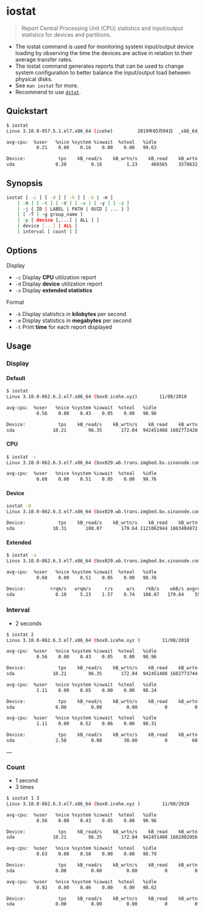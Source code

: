 # iostat

> Report Central Processing Unit (CPU) statistics and input/output statistics for devices and partitions.

- The iostat command is used for monitoring system input/output device loading by observing the time the devices are active in relation to their average transfer rates.
- The iostat command generates reports that can be used to change system configuration to better balance the input/output load between physical disks.
- See `man iostat` for more.
- Recommend to use [`dstat`](/cmd/d/dstat.md).

## Quickstart

```bash
$ iostat
Linux 3.10.0-957.5.1.el7.x86_64 (icehe)         2019年05月04日  _x86_64_        (1 CPU)

avg-cpu:  %user   %nice %system %iowait  %steal   %idle
           0.21    0.00    0.16    0.00    0.00   99.63

Device:            tps    kB_read/s    kB_wrtn/s    kB_read    kB_wrtn
vda               0.20         0.16         1.23     466565    3578632
```

## Synopsis

```bash
iostat [ -c ] [ -d ] [ -h ] [ -k | -m ]
    [ -N ] [ -t ] [ -V ] [ -x ] [ -y ] [ -z ]
    [ -j { ID | LABEL | PATH | UUID | ... } ]
    [ [ -T ] -g group_name ]
    [ -p [ device [,...] | ALL ] ]
    [ device [...] | ALL ]
    [ interval [ count ] ]
```

## Options

Display

- `-c` Display **CPU** utilization report
- `-d` Display **device** utilization report
- `-x` Display **extended statistics**

Format

- `-k` Display statistics in **kilobytes** per second
- `-m` Display statistics in **megabytes** per second
- `-t` Print **time** for each report displayed

## Usage

### Display

#### Default

```bash
$ iostat
Linux 3.10.0-862.6.3.el7.x86_64 (box0.icehe.xyz)        11/08/2018      _x86_64_        (24 CPU)

avg-cpu:  %user   %nice %system %iowait  %steal   %idle
           0.56    0.00    0.43    0.05    0.00   98.96

Device:            tps    kB_read/s    kB_wrtn/s    kB_read    kB_wrtn
sda              10.21        96.35       172.04  942451408 1682772420
```

#### CPU

```bash
$ iostat -c
Linux 3.10.0-862.6.3.el7.x86_64 (box029.wb.trans.imgbed.bx.sinanode.com)        11/15/2018      _x86_64_        (24 CPU)

avg-cpu:  %user   %nice %system %iowait  %steal   %idle
           0.68    0.00    0.51    0.05    0.00   98.76
```

#### Device

```bash
iostat -d
Linux 3.10.0-862.6.3.el7.x86_64 (box029.wb.trans.imgbed.bx.sinanode.com)        11/15/2018      _x86_64_        (24 CPU)

Device:            tps    kB_read/s    kB_wrtn/s    kB_read    kB_wrtn
sda              10.31       108.07       179.64 1121062944 1863404872
```

#### Extended

```bash
$ iostat -x
Linux 3.10.0-862.6.3.el7.x86_64 (box029.wb.trans.imgbed.bx.sinanode.com)        11/15/2018      _x86_64_        (24 CPU)

avg-cpu:  %user   %nice %system %iowait  %steal   %idle
           0.68    0.00    0.51    0.05    0.00   98.76

Device:         rrqm/s   wrqm/s     r/s     w/s    rkB/s    wkB/s avgrq-sz avgqu-sz   await r_await w_await  svctm  %util
sda               0.10     5.23    1.57    8.74   108.07   179.64    55.81     0.08    8.05    1.61    9.21   1.58   1.63
```

### Interval

- 2 seconds

```bash
$ iostat 2
Linux 3.10.0-862.6.3.el7.x86_64 (box0.icehe.xyz )        11/08/2018      _x86_64_        (24 CPU)

avg-cpu:  %user   %nice %system %iowait  %steal   %idle
           0.56    0.00    0.43    0.05    0.00   98.96

Device:            tps    kB_read/s    kB_wrtn/s    kB_read    kB_wrtn
sda              10.21        96.35       172.04  942451408 1682773744

avg-cpu:  %user   %nice %system %iowait  %steal   %idle
           1.11    0.00    0.65    0.00    0.00   98.24

Device:            tps    kB_read/s    kB_wrtn/s    kB_read    kB_wrtn
sda               0.00         0.00         0.00          0          0

avg-cpu:  %user   %nice %system %iowait  %steal   %idle
           1.11    0.00    0.52    0.06    0.00   98.31

Device:            tps    kB_read/s    kB_wrtn/s    kB_read    kB_wrtn
sda               2.50         0.00        30.00          0         60

……
```

### Count

- 1 second
- 3 times

```bash
$ iostat 1 3
Linux 3.10.0-862.6.3.el7.x86_64 (box0.icehe.xyz )        11/08/2018      _x86_64_        (24 CPU)

avg-cpu:  %user   %nice %system %iowait  %steal   %idle
           0.56    0.00    0.43    0.05    0.00   98.96

Device:            tps    kB_read/s    kB_wrtn/s    kB_read    kB_wrtn
sda              10.21        96.35       172.04  942451408 1682802056

avg-cpu:  %user   %nice %system %iowait  %steal   %idle
           0.63    0.00    0.58    0.00    0.00   98.79

Device:            tps    kB_read/s    kB_wrtn/s    kB_read    kB_wrtn
sda               0.00         0.00         0.00          0          0

avg-cpu:  %user   %nice %system %iowait  %steal   %idle
           0.92    0.00    0.46    0.00    0.00   98.62

Device:            tps    kB_read/s    kB_wrtn/s    kB_read    kB_wrtn
sda               0.00         0.00         0.00          0          0

```
